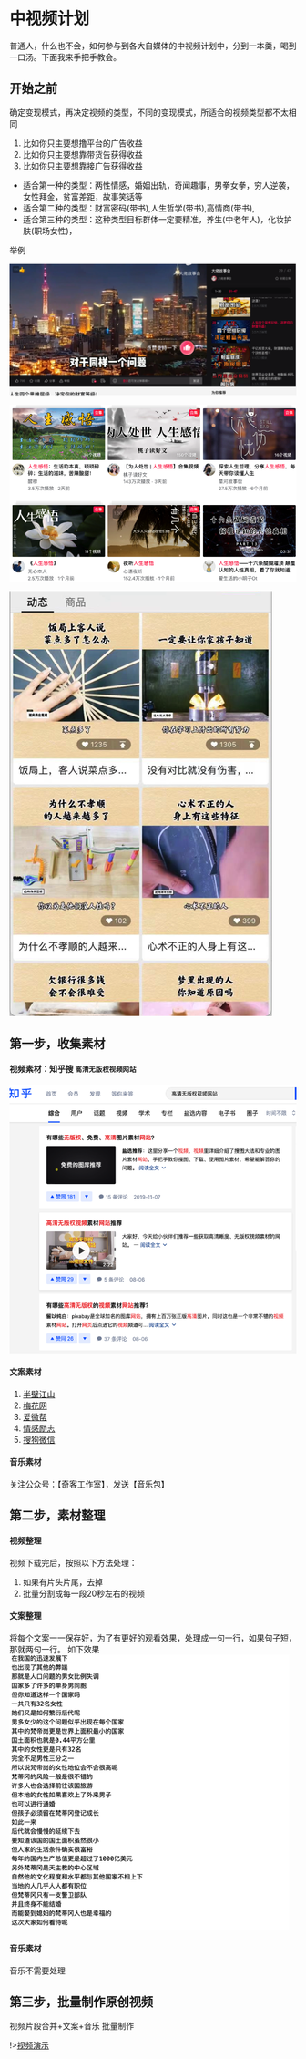 
# 中视频计划

普通人，什么也不会，如何参与到各大自媒体的中视频计划中，分到一本羹，喝到一口汤。下面我来手把手教会。


## 开始之前

确定变现模式，再决定视频的类型，不同的变现模式，所适合的视频类型都不太相同

1. 比如你只主要想撸平台的广告收益
2. 比如你只主要想靠带货告获得收益
3. 比如你只主要想靠接广告获得收益

* 适合第一种的类型：两性情感，婚姻出轨，奇闻趣事，男拳女拳，穷人逆袭，女性拜金，贫富差距，故事笑话等
* 适合第二种的类型：财富密码(带书),人生哲学(带书),高情商(带书),
* 适合第三种的类型：这种类型目标群体一定要精准，养生(中老年人)，化妆护肤(职场女性)，

举例

![image-20211106183452165](14_zhongshipin.assets/image-20211106183452165-6194893.png)



![image-20211106183536423](14_zhongshipin.assets/image-20211106183536423-6194937.png)



![image-20211106183648964](14_zhongshipin.assets/image-20211106183648964-6195010.png)



## 第一步，收集素材

#### 视频素材：知乎搜 `高清无版权视频网站`

![image-20211106182551539](14_zhongshipin.assets/image-20211106182551539-6194355.png)

#### 文案素材

1. [半壁江山](http://joke.banbijiang.com/)
4. [梅花网](https://www.meihua.info/info!0!1)
5. [爱微帮](http://abc.aiweibang.com/hotarticle)
6. [情感励志](http://www.lizhidaren.com/)
7. [搜狗微信](https://weixin.sogou.com/)

#### 音乐素材

关注公众号：【奇客工作室】，发送【音乐包】

## 第二步，素材整理

#### 视频整理

视频下载完后，按照以下方法处理：
1. 如果有片头片尾，去掉
2. 批量分割成每一段20秒左右的视频


#### 文案整理

将每个文案一一保存好，为了有更好的观看效果，处理成一句一行，如果句子短，那就两句一行。
如下效果
![image-20211106183300250](14_zhongshipin.assets/image-20211106183300250.png)

#### 音乐素材

音乐不需要处理


## 第三步，批量制作原创视频

视频片段合并+文案+音乐 批量制作

!>[视频演示](https://www.qikistudio.top/)

